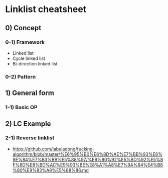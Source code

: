 # Linklist cheatsheet 

## 0) Concept  

### 0-1) Framework
- Linked list
- Cycle linked list
- Bi-direction linked list

### 0-2) Pattern

## 1) General form

### 1-1) Basic OP

## 2) LC Example

### 2-1) Reverse linklist
- https://github.com/labuladong/fucking-algorithm/blob/master/%E6%95%B0%E6%8D%AE%E7%BB%93%E6%9E%84%E7%B3%BB%E5%88%97/%E9%80%92%E5%BD%92%E5%8F%8D%E8%BD%AC%E9%93%BE%E8%A1%A8%E7%9A%84%E4%B8%80%E9%83%A8%E5%88%86.md

```python

```

